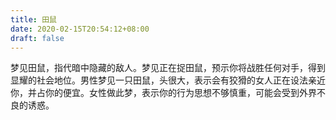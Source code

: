 ```yaml
---
title: 田鼠
date: 2020-02-15T20:54:12+08:00
draft: false
---
```


梦见田鼠，指代暗中隐藏的敌人。梦见正在捉田鼠，预示你将战胜任何对手，得到显耀的社会地位。男性梦见一只田鼠，头很大，表示会有狡猾的女人正在设法亲近你，并占你的便宜。女性做此梦，表示你的行为思想不够慎重，可能会受到外界不良的诱惑。